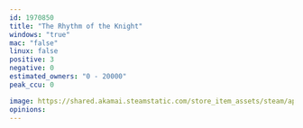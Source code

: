```yaml
---
id: 1970850
title: "The Rhythm of the Knight"
windows: "true"
mac: "false"
linux: false
positive: 3
negative: 0
estimated_owners: "0 - 20000"
peak_ccu: 0

image: https://shared.akamai.steamstatic.com/store_item_assets/steam/apps/1970850/header.jpg?t=1663357785
opinions:
---
```

